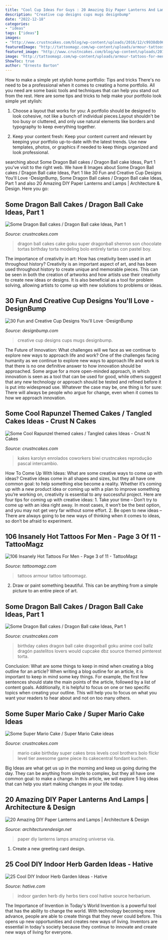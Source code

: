 ```yaml
---
title: "Cool Cup Ideas For Guys : 20 Amazing Diy Paper Lanterns And Lamps"
description: "Creative cup designs cups mugs designbump"
date: "2022-12-18"
categories:
- "ideas"
tags: ["ideas"]
images:
- "http://www.crustncakes.com/blog/wp-content/uploads/2016/12/c9938db96c1eca6208da3f346d525b11.jpg"
featuredImage: "http://tattoomagz.com/wp-content/uploads/armour-tattoos-for-men.jpg"
featured_image: "http://www.crustncakes.com/blog/wp-content/uploads/2016/12/c9938db96c1eca6208da3f346d525b11.jpg"
image: "http://tattoomagz.com/wp-content/uploads/armour-tattoos-for-men.jpg"
ShowToc: true
author: "Ernesto Barton"
---
```



How to make a simple yet stylish home portfolio: Tips and tricks
There's no need to be a professional when it comes to creating a home portfolio. All you need are some basic tools and techniques that can help you stand out from the rest. Here are some tips and tricks to help make your portfolio look simple yet stylish:
1. Choose a layout that works for you: A portfolio should be designed to look cohesive, not like a bunch of individual pieces.Layout shouldn't be too busy or cluttered, and only use natural elements like borders and typography to keep everything together.

2. Keep your content fresh: Keep your content current and relevant by keeping your portfolio up-to-date with the latest trends. Use new templates, photos, or graphics if needed to keep things organized and look professional.


	

		
searching about Some Dragon Ball cakes / Dragon Ball cake Ideas, Part 1 you've visit to the right web. We have 8 Images about Some Dragon Ball cakes / Dragon Ball cake Ideas, Part 1 like 30 Fun and Creative Cup Designs You&#039;ll Love -DesignBump, Some Dragon Ball cakes / Dragon Ball cake Ideas, Part 1 and also 20 Amazing DIY Paper Lanterns and Lamps | Architecture &amp; Design. Here you go:
		
    
## Some Dragon Ball Cakes / Dragon Ball Cake Ideas, Part 1

<img loading=lazy src="http://www.crustncakes.com/blog/wp-content/uploads/2015/06/afd39aad0c7ad32b19c54ca346c5b80e.jpg" onerror="this.onerror=null;this.src='https://tse2.mm.bing.net/th?id=OIP.xhORFzpD5JjYPU4dGjHH2QHaOI&amp;pid=15.1';" alt="Some Dragon Ball cakes / Dragon Ball cake Ideas, Part 1">

_Source: crustncakes.com_

>dragon ball cakes cake goku super dragonball shenron son chocolate tortas birthday torta modeling bolo entirely tartas con pastel boy. 

	

The importance of creativity in art: How has creativity been used in art throughout history?
Creativity is an important aspect of art, and has been used throughout history to create unique and memorable pieces. This can be seen in both the creation of artworks and how artists use their creativity to create new ideas or designs. It is also beneficial as a tool for problem solving, allowing artists to come up with new solutions to problems or ideas.

    
## 30 Fun And Creative Cup Designs You&#039;ll Love -DesignBump

<img loading=lazy src="https://cdn.designbump.com/wp-content/uploads/2014/09/creative-cups-mugs-design-25.jpg" onerror="this.onerror=null;this.src='https://tse4.mm.bing.net/th?id=OIP.2bfeMHmvHAYZyw8Wh1eOQQHaFG&amp;pid=15.1';" alt="30 Fun and Creative Cup Designs You&#039;ll Love -DesignBump">

_Source: designbump.com_

>creative cup designs cups mugs designbump. 

	

The Future of Innovation: What challenges will we face as we continue to explore new ways to approach life and work?
One of the challenges facing humanity as we continue to explore new ways to approach life and work is that there is no one definitive answer to how innovation should be approached. Some argue for a more open-minded approach, in which innovation is seen as a tool that can be used for good, while others suggest that any new technology or approach should be tested and refined before it is put into widespread use. Whatever the case may be, one thing is for sure: There will always be people who argue for change, even when it comes to how we approach innovation.

    
## Some Cool Rapunzel Themed Cakes / Tangled Cakes Ideas - Crust N Cakes

<img loading=lazy src="http://www.crustncakes.com/blog/wp-content/uploads/2016/12/c9938db96c1eca6208da3f346d525b11.jpg" onerror="this.onerror=null;this.src='https://tse4.mm.bing.net/th?id=OIP.AwjyhRVSXFFLzlfJ5Ht0VwHaJ4&amp;pid=15.1';" alt="Some Cool Rapunzel themed cakes / Tangled cakes Ideas - Crust N Cakes">

_Source: crustncakes.com_

>kakes karolyn enrolados coworkers biwi crustncakes reprodução pascal intercambio. 

	

How To Come Up With Ideas: What are some creative ways to come up with ideas?
Creative ideas come in all shapes and sizes, but they all have one common goal: to help something else become a reality. Whether it’s coming up with a new product idea or coming up with a plan to improve something you’re working on, creativity is essential to any successful project. Here are four tips for coming up with creative ideas: 1. Take your time – Don’t try to come up with an idea right away. In most cases, it won’t be the best option, and you may not get very far without some effort. 2. Be open to new ideas – There are always going to be new ways of thinking when it comes to ideas, so don’t be afraid to experiment. 
    
## 106 Insanely Hot Tattoos For Men - Page 3 Of 11 - TattooMagz

<img loading=lazy src="http://tattoomagz.com/wp-content/uploads/armour-tattoos-for-men.jpg" onerror="this.onerror=null;this.src='https://tse3.mm.bing.net/th?id=OIP.QrbeRbragtcp4NIU81IrmQAAAA&amp;pid=15.1';" alt="106 Insanely Hot Tattoos For Men - Page 3 of 11 - TattooMagz">

_Source: tattoomagz.com_

>tattoos armour tattoo tattoomagz. 

	

2. Draw or paint something beautiful. This can be anything from a simple picture to an entire piece of art.

    
## Some Dragon Ball Cakes / Dragon Ball Cake Ideas, Part 1

<img loading=lazy src="http://www.crustncakes.com/blog/wp-content/uploads/2015/06/c7fe9b1e922d5f67dcfd563e6875bc44.jpg" onerror="this.onerror=null;this.src='https://tse1.mm.bing.net/th?id=OIP.AXRIwYWu5hFLLNbDU0K_rAHaNK&amp;pid=15.1';" alt="Some Dragon Ball cakes / Dragon Ball cake Ideas, Part 1">

_Source: crustncakes.com_

>birthday cakes dragon ball cake dragonball goku anime cool ballz dragón pastelitos lovers would cupcake dbz source themed pimterest torta. 

	

Conclusion: What are some things to keep in mind when creating a blog outline for an article?
When writing a blog outline for an article, it is important to keep in mind some key things. For example, the first few sentences should state the main points of the article, followed by a list of content goals. Additionally, it is helpful to focus on one or two specific topics when creating your outline. This will help you to focus on what you want your readers to hear about and not on too many others.

    
## Some Super Mario Cake / Super Mario Cake Ideas

<img loading=lazy src="http://www.crustncakes.com/blog/wp-content/uploads/2015/05/0f42b745ff9bd16aed0b9e6eb8d14ff2.jpg" onerror="this.onerror=null;this.src='https://tse1.mm.bing.net/th?id=OIP.UCIjdG-8AxYGrsVGcczhbAAAAA&amp;pid=15.1';" alt="Some Super Mario Cake / Super Mario Cake ideas">

_Source: crustncakes.com_

>mario cake birthday super cakes bros levels cool brothers bolo flickr level tier awesome game piece its cakecentral fondant kuchen. 

	

Big Ideas are what get us up in the morning and keep us going during the day. They can be anything from simple to complex, but they all have one common goal: to make a change. In this article, we will explore 5 big ideas that can help you start making changes in your life today.

    
## 20 Amazing DIY Paper Lanterns And Lamps | Architecture &amp; Design

<img loading=lazy src="http://cdn.architecturendesign.net/wp-content/uploads/2014/09/1091.jpg" onerror="this.onerror=null;this.src='https://tse2.mm.bing.net/th?id=OIP.WrUfOxVTtXIVcE1IUKG5vQHaNQ&amp;pid=15.1';" alt="20 Amazing DIY Paper Lanterns and Lamps | Architecture &amp; Design">

_Source: architecturendesign.net_

>paper diy lanterns lamps amazing universe via. 

	

1. Create a new greeting card design.

    
## 25 Cool DIY Indoor Herb Garden Ideas - Hative

<img loading=lazy src="https://hative.com/wp-content/uploads/2014/11/indoor-garden/25-tiers-of-herbs.jpg" onerror="this.onerror=null;this.src='https://tse2.mm.bing.net/th?id=OIP.4RnxXOb-65zizvkcVai5qAHaK_&amp;pid=15.1';" alt="25 Cool DIY Indoor Herb Garden Ideas - Hative">

_Source: hative.com_

>indoor garden herb diy herbs tiers cool hative source herbarium. 

	

The Importance of Invention in Today's World
Invention is a powerful tool that has the ability to change the world. With technology becoming more advance, people are able to create things that they never could before. This opens up new opportunities and creates new ways of living. Inventors are essential in today's society because they continue to innovate and create new ways of living for everyone.

